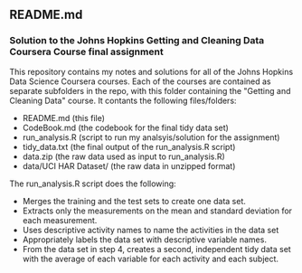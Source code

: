 ## README.md

### Solution to the Johns Hopkins Getting and Cleaning Data Coursera Course final assignment

<p>This repository contains my notes and solutions for all of the Johns Hopkins Data Science Coursera courses.  Each of the courses are contained as separate subfolders in the repo, with this folder containing the "Getting and Cleaning Data" course.  It contants the following files/folders:</p>

- README.md (this file)
- CodeBook.md (the codebook for the final tidy data set)
- run_analysis.R (script to run my analsyis/solution for the assignment)
- tidy_data.txt (the final output of the run_analysis.R script)
- data.zip (the raw data used as input to run_analysis.R)
- data/UCI HAR Dataset/ (the raw data in unzipped format)

<p>The run_analysis.R script does the following:</p>

 - Merges the training and the test sets to create one data set.
 - Extracts only the measurements on the mean and standard deviation for each measurement. 
 - Uses descriptive activity names to name the activities in the data set
 - Appropriately labels the data set with descriptive variable names. 
 - From the data set in step 4, creates a second, independent tidy data set with the average of each variable for each activity and each subject.

